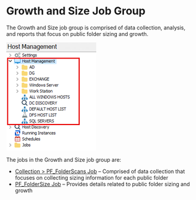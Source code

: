 # Growth and Size Job Group

The Growth and Size job group is comprised of data collection, analysis, and reports that focus on public folder sizing and growth.

![Growth and Size Job Group in the Jobs Tree](/static/img/product_docs/accessanalyzer/accessanalyzer/enterpriseauditor/admin/hostmanagement/jobstree.png)

The jobs in the Growth and Size job group are:

- [Collection > PF\_FolderScans Job](/docs/product_docs/accessanalyzer/accessanalyzer/enterpriseauditor/solutions/exchange/publicfolders/growthsize/pf_folderscans.md) – Comprised of data collection that focuses on collecting sizing information for each public folder
- [PF\_FolderSize Job](/docs/product_docs/accessanalyzer/accessanalyzer/enterpriseauditor/solutions/exchange/publicfolders/growthsize/pf_foldersize.md) – Provides details related to public folder sizing and growth
